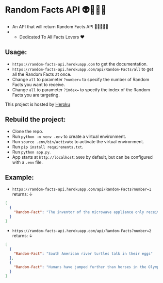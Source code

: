 #  Random Facts API 👽🧠👣🤘

+ An API that will return Random Facts API 🎃🧚‍♀️🧑‍💻
+ + Dedicated To All Facts Lovers ❤️

## Usage:

+ `https://random-facts-api.herokuapp.com` to get the documentation.
+ `https://random-facts-api.herokuapp.com/api/Random-Facts/all` to get all the Random Facts at once.
+ Change `all` to parameter `?number=` to specify the number of Random Facts you want to receive.
+ Change `all` to parameter `?index=` to specify the index of the Random Facts you are targeting.

This project is hosted by [Heroku](https://www.heroku.com/)

## Rebuild the project:
+ Clone the repo.
+ Run `python -m venv .env` to create a virtual environment.
+ Run `source .env/bin/activate` to activate the virtual environment.
+ Run `pip install requirements.txt`.
+ Run `python app.py`.
+ App starts at `http://localhost:5000` by default, but can be configured with a `.env` file. 

## Example:

+ `https://random-facts-api.herokuapp.com/api/Random-Facts?number=1` returns: ↓
```JSON
[
  {
    "Random-Fact": "The inventor of the microwave appliance only received $2 for his discovery"
  }
]
```

+ `https://random-facts-api.herokuapp.com/api/Random-Facts?number=2` returns: ↓
```JSON
[
  {
    "Random-Fact": "South American river turtles talk in their eggs"
  }, 
  {
    "Random-Fact": "Humans have jumped further than horses in the Olympics"
  }
]
```
